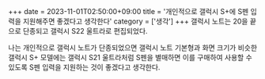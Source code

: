 +++
date = 2023-11-01T02:50:00+09:00
title = '개인적으로 갤럭시 S+에 S펜 입력을 지원해주면 좋겠다고 생각한다'
category = ['생각']
+++
갤럭시 노트는 20을 끝으로 단종되고 갤럭시 S22 울트라로 편집되었다.

나는 개인적으로 갤럭시 노트가 단종되었으면 갤럭시 노트 기본형과 화면 크기가 비슷한 갤럭시 S+ 모델에는 갤럭시 S21 울트라처럼 S펜을 별매하면 이를 구매하여 사용할 수 있도록 S펜 입력을 지원하는 것이 좋겠다고 생각한다.
